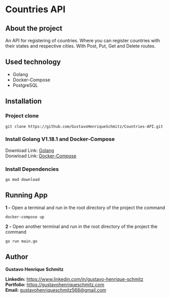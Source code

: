# Countries API

## About the project
An API for registering of countries. Where you can register countries with their states and respective cities. With Post, Put, Get and Delete routes.

## Used technology
- Golang
- Docker-Compose
- PostgreSQL

## Installation

### Project clone

```
git clone https://github.com/GustavoHenriqueSchmitz/Countries-API.git
```

### Install Golang V1.18.1 and Docker-Compose
Download Link: [Golang](https://go.dev/dl/)  
Donwload Link: [Docker-Compose](https://docs.docker.com/compose/install/)

### Install Dependencies
```
go mod download
```

## Running App
**1 -** Open a terminal and run in the root directory of the project the command
```
docker-compose up
```  

**2 -** Open another terminal and run in the root directory of the project the command
```
go run main.go
```

## Author
**Gustavo Henrique Schmitz**

**Linkedin:** https://www.linkedin.com/in/gustavo-henrique-schmitz  
**Portfolio:** https://gustavohenriqueschmitz.com  
**Email:** gustavohenriqueschmitz568@gmail.com  
